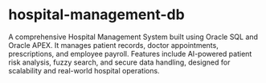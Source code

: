 # hospital-management-db
A comprehensive Hospital Management System built using Oracle SQL and Oracle APEX. It manages patient records, doctor appointments, prescriptions, and employee payroll. Features include AI-powered patient risk analysis, fuzzy search, and secure data handling, designed for scalability and real-world hospital operations.
